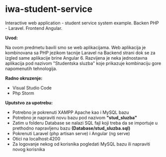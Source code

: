# iwa-student-service
Interactive web application - student service system example. Backen PHP - Laravel. Frontend Angular.


**Uvod:**

Na ovom predmetu bavili smo se web aplikacijama. Web aplikacija je kombinovana sa PHP jezikom tacnije Laravel na Backend strani 
dok se za izgled same aplikacije brine Angular 6. 
Razvijena je neka jednostavna aplikacija pod nazivom "Studentska sluzba" koje prikazuje kombinaciju gore napomenutih tehnologija. 

**Radno okruzenje:**

* Visual Studio Code
* Php Storm

**Uputstvo za upotrebu:**

* Potrebno je pokrenuti XAMPP Apache kao i MySQL bazu
* Potrebno je napraviti novu bazu pod nazivom **"stud_sluzba"**
* Zatim u folderu Database se nalazi SQL fajl koji treba da se importuje u prethodno napravljenu bazu **(Database/stud_sluzba.sql)**
* Pokrenuti Laravel (php artisan serve) i Angular (ng serve)
* Otici na localhost:4200
* Za logovanje nekog od korisnika pogledati MySQL bazu ili napraviti novog korisnika

